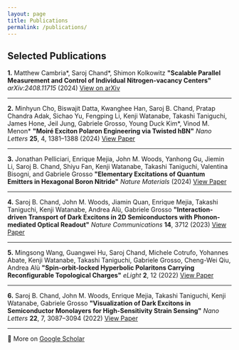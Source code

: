 ```yaml
---
layout: page
title: Publications
permalink: /publications/
---
```


## Selected Publications

**1.** Matthew Cambria*, Saroj Chand*, Shimon Kolkowitz
**"Scalable Parallel Measurement and Control of Individual Nitrogen-vacancy Centers"**
*arXiv:2408.11715* (2024)
[View on arXiv](https://arxiv.org/abs/2408.11715)

---

**2.** Minhyun Cho, Biswajit Datta, Kwanghee Han, Saroj B. Chand, Pratap Chandra Adak, Sichao Yu, Fengping Li, Kenji Watanabe, Takashi Taniguchi, James Hone, Jeil Jung, Gabriele Grosso, Young Duck Kim*, Vinod M. Menon*
**"Moiré Exciton Polaron Engineering via Twisted hBN"**
*Nano Letters* **25**, 4, 1381–1388 (2024)
[View Paper](https://doi.org/10.1021/acs.nanolett.4c04996)

---

**3.** Jonathan Pelliciari, Enrique Mejia, John M. Woods, Yanhong Gu, Jiemin Li, Saroj B. Chand, Shiyu Fan, Kenji Watanabe, Takashi Taniguchi, Valentina Bisogni, and Gabriele Grosso
**"Elementary Excitations of Quantum Emitters in Hexagonal Boron Nitride"**
*Nature Materials* (2024)
[View Paper](https://doi.org/10.1038/s41563-024-01866-4)

---

**4.** Saroj B. Chand, John M. Woods, Jiamin Quan, Enrique Mejia, Takashi Taniguchi, Kenji Watanabe, Andrea Alù, Gabriele Grosso
**"Interaction-driven Transport of Dark Excitons in 2D Semiconductors with Phonon-mediated Optical Readout"**
*Nature Communications* **14**, 3712 (2023)
[View Paper](https://doi.org/10.1038/s41467-023-39339-y)

---

**5.** Mingsong Wang, Guangwei Hu, Saroj Chand, Michele Cotrufo, Yohannes Abate, Kenji Watanabe, Takashi Taniguchi, Gabriele Grosso, Cheng-Wei Qiu, Andrea Alù
**"Spin-orbit-locked Hyperbolic Polaritons Carrying Reconfigurable Topological Charges"**
*eLight* **2**, 12 (2022)
[View Paper](https://link.springer.com/article/10.1186/s43593-022-00018-y)

---

**6.** Saroj B. Chand, John M. Woods, Enrique Mejia, Takashi Taniguchi, Kenji Watanabe, Gabriele Grosso
**"Visualization of Dark Excitons in Semiconductor Monolayers for High-Sensitivity Strain Sensing"**
*Nano Letters* **22**, 7, 3087–3094 (2022)
[View Paper](https://pubs.acs.org/doi/full/10.1021/acs.nanolett.2c00436)


---


📘 More on [Google Scholar](https://scholar.google.com/citations?user=jVg0RxEAAAAJ&hl=en)

